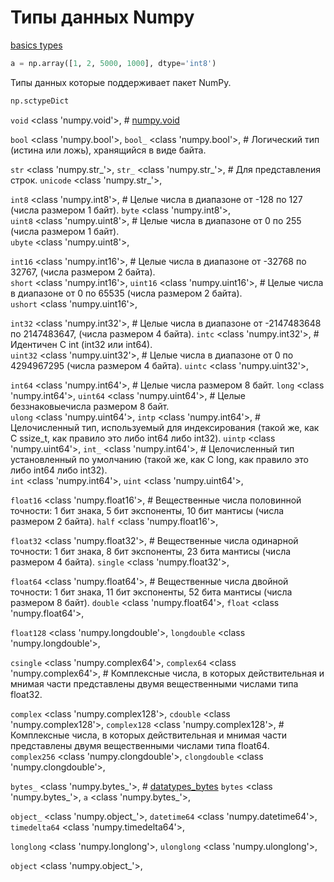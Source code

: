 # Типы данных Numpy 

[basics types](https://numpy.org/doc/stable/user/basics.types.html)


```python
a = np.array([1, 2, 5000, 1000], dtype='int8')
```

Типы данных которые поддерживает пакет NumPy.

```python
np.sctypeDict
```

`void` <class 'numpy.void'>, # [numpy.void](./datatypes_void.md)
 
`bool` <class 'numpy.bool'>, 
`bool_` <class 'numpy.bool'>,  # Логический тип (истина или ложь), хранящийся в виде байта.  
 
`str` <class 'numpy.str_'>, 
`str_` <class 'numpy.str_'>, # Для представления строк.
`unicode` <class 'numpy.str_'>, 
 
`int8` <class 'numpy.int8'>,   # Целые числа в диапазоне от -128 по 127 (числа размером 1 байт).
`byte` <class 'numpy.int8'>,  
`uint8` <class 'numpy.uint8'>, # Целые числа в диапазоне от 0 по 255 (числа размером 1 байт).  
`ubyte` <class 'numpy.uint8'>, 
 
`int16` <class 'numpy.int16'>, # Целые числа в диапазоне от -32768 по 32767, (числа размером 2 байта).  
`short` <class 'numpy.int16'>, 
`uint16` <class 'numpy.uint16'>, # Целые числа в диапазоне от 0 по 65535 (числа размером 2 байта).  
`ushort` <class 'numpy.uint16'>, 


`int32` <class 'numpy.int32'>,  # Целые числа в диапазоне от -2147483648 по 2147483647, (числа размером 4 байта).
`intc` <class 'numpy.int32'>, # Идентичен C int (int32 или int64).  
`uint32` <class 'numpy.uint32'>, # Целые числа в диапазоне от 0 по 4294967295 (числа размером 4 байта).
`uintc` <class 'numpy.uint32'>, 
 
`int64` <class 'numpy.int64'>,  # Целые числа размером 8 байт.
`long` <class 'numpy.int64'>, 
`uint64` <class 'numpy.uint64'>, # Целые беззнаковыечисла размером 8 байт.  
`ulong` <class 'numpy.uint64'>, 
`intp` <class 'numpy.int64'>, # Целочисленный тип, используемый для индексирования (такой же, как C ssize_t, как правило это либо int64 либо int32).
`uintp` <class 'numpy.uint64'>,
`int_` <class 'numpy.int64'>, # Целочисленный тип установленный по умолчанию (такой же, как C long, как правило это либо int64 либо int32).  
`int` <class 'numpy.int64'>, 
`uint` <class 'numpy.uint64'>, 
 
`float16` <class 'numpy.float16'>, # Вещественные числа половинной точности: 1 бит знака, 5 бит экспоненты, 10 бит мантисы (числа размером 2 байта).
`half` <class 'numpy.float16'>,
  
`float32` <class 'numpy.float32'>, # Вещественные числа одинарной точности: 1 бит знака, 8 бит экспоненты, 23 бита мантисы (числа размером 4 байта).
`single` <class 'numpy.float32'>,
  
`float64` <class 'numpy.float64'>, # Вещественные числа двойной точности: 1 бит знака, 11 бит экспоненты, 52 бита мантисы (числа размером 8 байт).
`double` <class 'numpy.float64'>, 
`float` <class 'numpy.float64'>,
 
`float128` <class 'numpy.longdouble'>, 
`longdouble` <class 'numpy.longdouble'>,

`csingle` <class 'numpy.complex64'>,
`complex64` <class 'numpy.complex64'>, #  Комплексные числа, в которых действительная и мнимая части представлены двумя вещественными числами типа float32.
  
`complex` <class 'numpy.complex128'>,
`cdouble` <class 'numpy.complex128'>,
`complex128` <class 'numpy.complex128'>, # Комплексные числа, в которых действительная и мнимая части представлены двумя вещественными числами типа float64.  
`complex256` <class 'numpy.clongdouble'>,
`clongdouble` <class 'numpy.clongdouble'>, 
 
`bytes_` <class 'numpy.bytes_'>, # [datatypes_bytes](./datatypes_bytes.md)
`bytes` <class 'numpy.bytes_'>,
`a` <class 'numpy.bytes_'>, 

`object_` <class 'numpy.object_'>, 
`datetime64` <class 'numpy.datetime64'>,
`timedelta64` <class 'numpy.timedelta64'>, 

`longlong` <class 'numpy.longlong'>, 
`ulonglong` <class 'numpy.ulonglong'>, 
  
`object` <class 'numpy.object_'>, 
